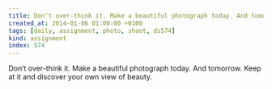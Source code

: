 ```yaml
---
title: Don’t over-think it. Make a beautiful photograph today. And tomorrow. Keep at it and discover your own view of beauty.
created_at: 2014-01-06 01:00:00 +0100
tags: [daily, assignment, photo, shoot, ds574]
kind: assignment
index: 574
---
```


Don’t over-think it. Make a beautiful photograph today. And tomorrow. Keep at it and discover your own view of beauty.
